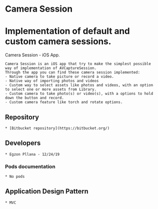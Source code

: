 # Camera Session #
# Implementation of default and custom camera sessions. #
Camera Session - iOS App.

    Camera Session is an iOS app that try to make the simplest possible way of implementation of AVCaptureSession.
    Through the app you can find these camera session implemented:
    - Native camera to take picture or record a video.
    - Native way of importing photos and videos
    - Custom way to select assets like photos and videos, with an option to select one or more assets from Library.
    - Custom camera to take photo(s) or video(s), with a options to hold down the button and record.
    - Custom camera feature like torch and rotate options.

## Repository ##

    * [Bitbucket repository](https://bitbucket.org/)

## Developers ##
    * Egzon Pllana - 12/24/19

### Pods documentation ###

    * No pods
    
## Application Design Pattern ##

    * MVC
